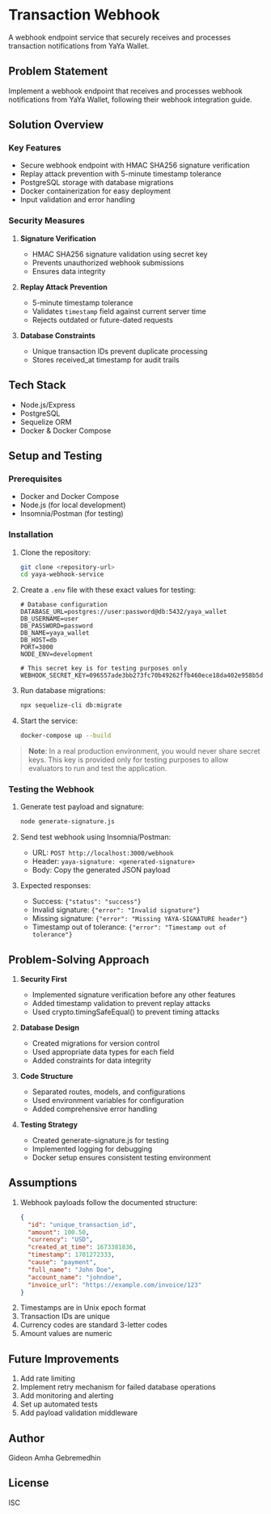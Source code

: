 # Transaction Webhook

A webhook endpoint service that securely receives and processes transaction notifications from YaYa Wallet.

## Problem Statement
Implement a webhook endpoint that receives and processes webhook notifications from YaYa Wallet, following their webhook integration guide.

## Solution Overview

### Key Features
- Secure webhook endpoint with HMAC SHA256 signature verification
- Replay attack prevention with 5-minute timestamp tolerance
- PostgreSQL storage with database migrations
- Docker containerization for easy deployment
- Input validation and error handling

### Security Measures
1. **Signature Verification**
   - HMAC SHA256 signature validation using secret key
   - Prevents unauthorized webhook submissions
   - Ensures data integrity

2. **Replay Attack Prevention**
   - 5-minute timestamp tolerance
   - Validates `timestamp` field against current server time
   - Rejects outdated or future-dated requests

3. **Database Constraints**
   - Unique transaction IDs prevent duplicate processing
   - Stores received_at timestamp for audit trails

## Tech Stack
- Node.js/Express
- PostgreSQL
- Sequelize ORM
- Docker & Docker Compose

## Setup and Testing

### Prerequisites
- Docker and Docker Compose
- Node.js (for local development)
- Insomnia/Postman (for testing)

### Installation
1. Clone the repository:
   ```bash
   git clone <repository-url>
   cd yaya-webhook-service
   ```

2. Create a `.env` file with these exact values for testing:
   ```plaintext
   # Database configuration
   DATABASE_URL=postgres://user:password@db:5432/yaya_wallet
   DB_USERNAME=user
   DB_PASSWORD=password
   DB_NAME=yaya_wallet
   DB_HOST=db
   PORT=3000
   NODE_ENV=development

   # This secret key is for testing purposes only
   WEBHOOK_SECRET_KEY=096557ade3bb273fc70b49262ffb460ece18da402e958b5d08645190a23a4979
   ```

3. Run database migrations:
   ```bash
   npx sequelize-cli db:migrate
   ```

4. Start the service:
   ```bash
   docker-compose up --build
   ```

> **Note**: In a real production environment, you would never share secret keys. This key is provided only for testing purposes to allow evaluators to run and test the application.

### Testing the Webhook

1. Generate test payload and signature:
   ```bash
   node generate-signature.js
   ```

2. Send test webhook using Insomnia/Postman:
   - URL: `POST http://localhost:3000/webhook`
   - Header: `yaya-signature: <generated-signature>`
   - Body: Copy the generated JSON payload

3. Expected responses:
   - Success: `{"status": "success"}`
   - Invalid signature: `{"error": "Invalid signature"}`
   - Missing signature: `{"error": "Missing YAYA-SIGNATURE header"}`
   - Timestamp out of tolerance: `{"error": "Timestamp out of tolerance"}`

## Problem-Solving Approach

1. **Security First**
   - Implemented signature verification before any other features
   - Added timestamp validation to prevent replay attacks
   - Used crypto.timingSafeEqual() to prevent timing attacks

2. **Database Design**
   - Created migrations for version control
   - Used appropriate data types for each field
   - Added constraints for data integrity

3. **Code Structure**
   - Separated routes, models, and configurations
   - Used environment variables for configuration
   - Added comprehensive error handling

4. **Testing Strategy**
   - Created generate-signature.js for testing
   - Implemented logging for debugging
   - Docker setup ensures consistent testing environment

## Assumptions
1. Webhook payloads follow the documented structure:
   ```json
   {
     "id": "unique_transaction_id",
     "amount": 100.50,
     "currency": "USD",
     "created_at_time": 1673381836,
     "timestamp": 1701272333,
     "cause": "payment",
     "full_name": "John Doe",
     "account_name": "johndoe",
     "invoice_url": "https://example.com/invoice/123"
   }
   ```
2. Timestamps are in Unix epoch format
3. Transaction IDs are unique
4. Currency codes are standard 3-letter codes
5. Amount values are numeric

## Future Improvements
1. Add rate limiting
2. Implement retry mechanism for failed database operations
3. Add monitoring and alerting
4. Set up automated tests
5. Add payload validation middleware

## Author
Gideon Amha Gebremedhin

## License
ISC
